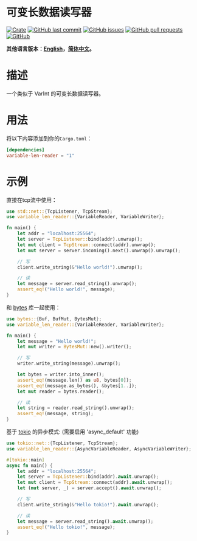 # 可变长数据读写器

[![Crate](https://img.shields.io/crates/v/variable-len-reader.svg)](https://crates.io/crates/variable-len-reader)
[![GitHub last commit](https://img.shields.io/github/last-commit/xuxiaocheng0201/variable-len-reader)](https://github.com/xuxiaocheng0201/variable-len-reader/commits/master)
[![GitHub issues](https://img.shields.io/github/issues-raw/xuxiaocheng0201/variable-len-reader)](https://github.com/xuxiaocheng0201/variable-len-reader/issues)
[![GitHub pull requests](https://img.shields.io/github/issues-pr/xuxiaocheng0201/variable-len-reader)](https://github.com/xuxiaocheng0201/variable-len-reader/pulls)
[![GitHub](https://img.shields.io/github/license/xuxiaocheng0201/variable-len-reader)](https://github.com/xuxiaocheng0201/variable-len-reader/blob/master/LICENSE)

**其他语言版本：[English](README.md)，[简体中文](README_zh.md)。**

# 描述

一个类似于 VarInt 的可变长数据读写器。


# 用法

将以下内容添加到你的`Cargo.toml`：

```toml
[dependencies]
variable-len-reader = "1"
```


# 示例

直接在tcp流中使用：

```rust
use std::net::{TcpListener, TcpStream};
use variable_len_reader::{VariableReader, VariableWriter};

fn main() {
    let addr = "localhost:25564";
    let server = TcpListener::bind(addr).unwrap();
    let mut client = TcpStream::connect(addr).unwrap();
    let mut server = server.incoming().next().unwrap().unwrap();

    // 写
    client.write_string(&"Hello world!").unwrap();

    // 读
    let message = server.read_string().unwrap();
    assert_eq!("Hello world!", message);
}
```

和 [bytes](https://crates.io/crates/bytes) 库一起使用：

```rust
use bytes::{Buf, BufMut, BytesMut};
use variable_len_reader::{VariableReader, VariableWriter};

fn main() {
    let message = "Hello world!";
    let mut writer = BytesMut::new().writer();

    // 写
    writer.write_string(message).unwrap();

    let bytes = writer.into_inner();
    assert_eq!(message.len() as u8, bytes[0]);
    assert_eq!(message.as_bytes(), &bytes[1..]);
    let mut reader = bytes.reader();

    // 读
    let string = reader.read_string().unwrap();
    assert_eq!(message, string);
}
```

基于 [tokio](https://crates.io/crates/tokio) 的异步模式:
(需要启用 'async_default' 功能)

```rust
use tokio::net::{TcpListener, TcpStream};
use variable_len_reader::{AsyncVariableReader, AsyncVariableWriter};

#[tokio::main]
async fn main() {
    let addr = "localhost:25564";
    let server = TcpListener::bind(addr).await.unwrap();
    let mut client = TcpStream::connect(addr).await.unwrap();
    let (mut server, _) = server.accept().await.unwrap();

    // 写
    client.write_string(&"Hello tokio!").await.unwrap();

    // 读
    let message = server.read_string().await.unwrap();
    assert_eq!("Hello tokio!", message);
}
```
